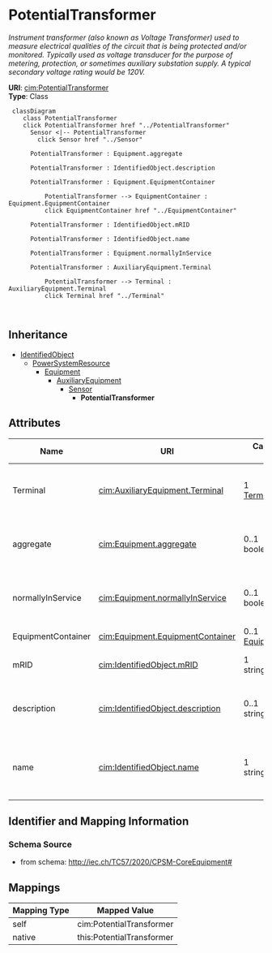 # PotentialTransformer


_Instrument transformer (also known as Voltage Transformer) used to measure electrical qualities of the circuit that is being protected and/or monitored. Typically used as voltage transducer for the purpose of metering, protection, or sometimes auxiliary substation supply. A typical secondary voltage rating would be 120V._





**URI**: [cim:PotentialTransformer](http://iec.ch/TC57/CIM100#PotentialTransformer)<br />
**Type**: Class




```mermaid
 classDiagram
    class PotentialTransformer
    click PotentialTransformer href "../PotentialTransformer"
      Sensor <|-- PotentialTransformer
        click Sensor href "../Sensor"
      
      PotentialTransformer : Equipment.aggregate
        
      PotentialTransformer : IdentifiedObject.description
        
      PotentialTransformer : Equipment.EquipmentContainer
        
          PotentialTransformer --> EquipmentContainer : Equipment.EquipmentContainer
          click EquipmentContainer href "../EquipmentContainer"
        
      PotentialTransformer : IdentifiedObject.mRID
        
      PotentialTransformer : IdentifiedObject.name
        
      PotentialTransformer : Equipment.normallyInService
        
      PotentialTransformer : AuxiliaryEquipment.Terminal
        
          PotentialTransformer --> Terminal : AuxiliaryEquipment.Terminal
          click Terminal href "../Terminal"
        
      
```





## Inheritance
* [IdentifiedObject](IdentifiedObject.md)
    * [PowerSystemResource](PowerSystemResource.md)
        * [Equipment](Equipment.md)
            * [AuxiliaryEquipment](AuxiliaryEquipment.md)
                * [Sensor](Sensor.md)
                    * **PotentialTransformer**



## Attributes


| Name | URI | Cardinality and Range | Description | Inheritance |
| ---  | --- | --- | --- | --- |
| Terminal | [cim:AuxiliaryEquipment.Terminal](http://iec.ch/TC57/CIM100#AuxiliaryEquipment.Terminal) | 1 <br />  [Terminal](Terminal.md)  | The Terminal at the equipment where the AuxiliaryEquipment is attached | [AuxiliaryEquipment](AuxiliaryEquipment.md) |
| aggregate | [cim:Equipment.aggregate](http://iec.ch/TC57/CIM100#Equipment.aggregate) | 0..1 <br />  boolean  | The aggregate flag provides an alternative way of representing an aggregated ... | [Equipment](Equipment.md) |
| normallyInService | [cim:Equipment.normallyInService](http://iec.ch/TC57/CIM100#Equipment.normallyInService) | 0..1 <br />  boolean  | Specifies the availability of the equipment under normal operating conditions | [Equipment](Equipment.md) |
| EquipmentContainer | [cim:Equipment.EquipmentContainer](http://iec.ch/TC57/CIM100#Equipment.EquipmentContainer) | 0..1 <br />  [EquipmentContainer](EquipmentContainer.md)  | Container of this equipment | [Equipment](Equipment.md) |
| mRID | [cim:IdentifiedObject.mRID](http://iec.ch/TC57/CIM100#IdentifiedObject.mRID) | 1 <br />  string  | Master resource identifier issued by a model authority | [IdentifiedObject](IdentifiedObject.md) |
| description | [cim:IdentifiedObject.description](http://iec.ch/TC57/CIM100#IdentifiedObject.description) | 0..1 <br />  string  | The description is a free human readable text describing or naming the object | [IdentifiedObject](IdentifiedObject.md) |
| name | [cim:IdentifiedObject.name](http://iec.ch/TC57/CIM100#IdentifiedObject.name) | 1 <br />  string  | The name is any free human readable and possibly non unique text naming the o... | [IdentifiedObject](IdentifiedObject.md) |









## Identifier and Mapping Information







### Schema Source


* from schema: http://iec.ch/TC57/2020/CPSM-CoreEquipment#





## Mappings

| Mapping Type | Mapped Value |
| ---  | ---  |
| self | cim:PotentialTransformer |
| native | this:PotentialTransformer |




